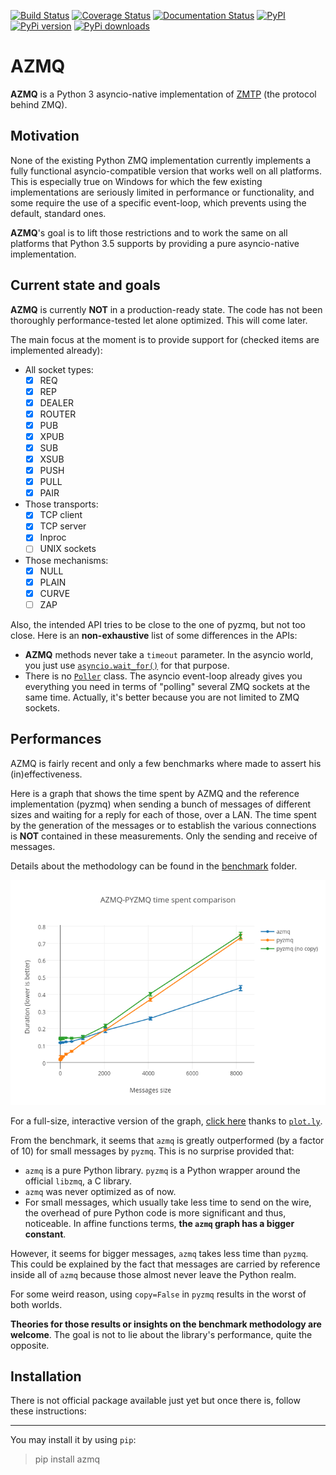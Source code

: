 [![Build Status](https://travis-ci.org/ereOn/azmq.svg?branch=master)](https://travis-ci.org/ereOn/azmq)
[![Coverage Status](https://coveralls.io/repos/ereOn/azmq/badge.svg?branch=master&service=github)](https://coveralls.io/github/ereOn/azmq?branch=master)
[![Documentation Status](https://readthedocs.org/projects/azmq/badge/?version=latest)](http://azmq.readthedocs.org/en/latest/?badge=latest)
[![PyPI](https://img.shields.io/pypi/pyversions/azmq.svg)](https://pypi.python.org/pypi/azmq/1.0.0)
[![PyPi version](https://img.shields.io/pypi/v/azmq.svg)](https://pypi.python.org/pypi/azmq/1.0.0)
[![PyPi downloads](https://img.shields.io/pypi/dm/azmq.svg)](https://pypi.python.org/pypi/azmq/1.0.0)

# AZMQ

**AZMQ** is a Python 3 asyncio-native implementation of [ZMTP](http://rfc.zeromq.org/spec:37) (the protocol behind ZMQ).

## Motivation

None of the existing Python ZMQ implementation currently implements a fully
functional asyncio-compatible version that works well on all platforms. This is
especially true on Windows for which the few existing implementations are
seriously limited in performance or functionality, and some require the use of
a specific event-loop, which prevents using the default, standard ones.

**AZMQ**'s goal is to lift those restrictions and to work the same on all
platforms that Python 3.5 supports by providing a pure asyncio-native
implementation.

## Current state and goals

**AZMQ** is currently **NOT** in a production-ready state. The code has not
been thoroughly performance-tested let alone optimized. This will come later.

The main focus at the moment is to provide support for (checked items are
implemented already):

- All socket types:
  * [x] REQ
  * [x] REP
  * [x] DEALER
  * [x] ROUTER
  * [x] PUB
  * [x] XPUB
  * [x] SUB
  * [x] XSUB
  * [x] PUSH
  * [x] PULL
  * [x] PAIR

- Those transports:
  * [x] TCP client
  * [x] TCP server
  * [x] Inproc
  * [ ] UNIX sockets

- Those mechanisms:
  * [x] NULL
  * [x] PLAIN
  * [x] CURVE
  * [ ] ZAP

Also, the intended API tries to be close to the one of pyzmq, but not too
close. Here is an **non-exhaustive** list of some differences in the APIs:

- **AZMQ** methods never take a `timeout` parameter. In the asyncio world, you
  just use
  [`asyncio.wait_for()`](https://docs.python.org/3/library/asyncio-task.html#asyncio.wait_for)
  for that purpose.
- There is no
  [`Poller`](http://learning-0mq-with-pyzmq.readthedocs.io/en/latest/pyzmq/multisocket/zmqpoller.html)
  class. The asyncio event-loop already gives you everything you need in terms
  of "polling" several ZMQ sockets at the same time. Actually, it's better
  because you are not limited to ZMQ sockets.

## Performances

AZMQ is fairly recent and only a few benchmarks where made to assert his (in)effectiveness.

Here is a graph that shows the time spent by AZMQ and the reference
implementation (pyzmq) when sending a bunch of messages of different sizes and
waiting for a reply for each of those, over a LAN. The time spent by the
generation of the messages or to establish the various connections is **NOT**
contained in these measurements. Only the sending and receive of messages.

Details about the methodology can be found in the [benchmark](benchmark) folder.

<p align="center">
    <img src="benchmark/azmq_pyzmq_time_spent_comparison.png" alt="AZMQ-ZMQ time spent comparison graph">
</p>

For a full-size, interactive version of the graph, [click
here](https://plot.ly/~ereOn/18/azmq-pyzmq-time-spent-comparison/) thanks to
[`plot.ly`](https://plot.ly).

From the benchmark, it seems that `azmq` is greatly outperformed (by a factor
of 10) for small messages by `pyzmq`. This is no surprise provided that:

- `azmq` is a pure Python library. `pyzmq` is a Python wrapper around the official `libzmq`, a C library.
- `azmq` was never optimized as of now.
- For small messages, which usually take less time to send on the wire, the
  overhead of pure Python code is more significant and thus, noticeable. In
  affine functions terms, **the `azmq` graph has a bigger constant**.

However, it seems for bigger messages, `azmq` takes less time than `pyzmq`.
This could be explained by the fact that messages are carried by reference
inside all of `azmq` because those almost never leave the Python realm.

For some weird reason, using `copy=False` in `pyzmq` results in the worst of
both worlds.

**Theories for those results or insights on the benchmark methodology are
welcome**. The goal is not to lie about the library's performance, quite the
opposite.

## Installation

There is not official package available just yet but once there is, follow
these instructions:

---

You may install it by using `pip`:

> pip install azmq
